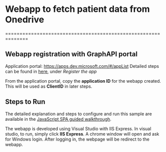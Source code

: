 # Webapp to fetch patient data from Onedrive 

==============================================================

## Webapp registration with GraphAPI portal 

Application portal: <https://apps.dev.microsoft.com/#/appList> 
Detailed steps can be found in [here](https://github.com/Azure-Samples/active-directory-dotnet-webapp-openidconnect), under *Register the app* 

From the application portal, copy the **application ID** for the webapp created. This will be used as **ClientID** in later steps. 

## Steps to Run

The detailed explanation and steps to configure and run this sample are available in the [JavaScript SPA guided walkthrough](https://docs.microsoft.com/azure/active-directory/develop/guidedsetups/active-directory-javascriptspa).

The webapp is developed using Visual Studio with IIS Express. In visual studio, to run, simply click **IIS Express**. A chrome window will open and ask for Windows login. After logging in, the webpage will be redirect to the webapp. 


